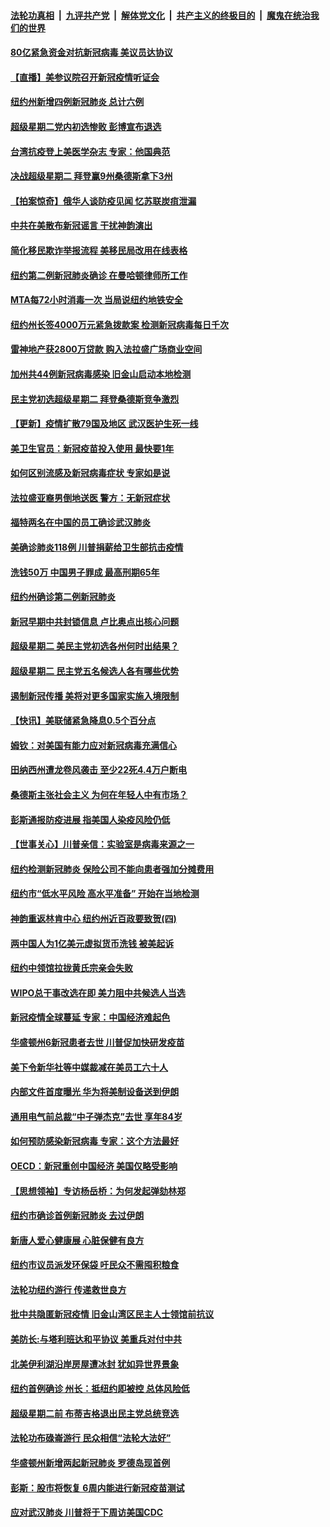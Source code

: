 ####  [法轮功真相](../../../../basic/blob/master/README.md?t=03050527) &nbsp;|&nbsp; [九评共产党](../../../../9ping.md/blob/master/README.md?t=03050527) &nbsp;|&nbsp; [解体党文化](../../../../jtdwh.md/blob/master/README.md?t=03050527)  &nbsp;|&nbsp; [共产主义的终极目的](../../../../gczydzjmd.md/blob/master/README.md?t=03050527) &nbsp;|&nbsp; [魔鬼在统治我们的世界](../../../../mgztzwmdsj.md/blob/master/README.md?t=03050527) 

#### [80亿紧急资金对抗新冠病毒 美议员达协议](../pages/nsc412/n11915176.md?t=03050527) 

#### [【直播】美参议院召开新冠疫情听证会](../pages/nsc412/n11913042.md?t=03050527) 

#### [纽约州新增四例新冠肺炎  总计六例](../pages/nsc412/n11914858.md?t=03050527) 

#### [超级星期二党内初选惨败 彭博宣布退选](../pages/nsc412/n11914953.md?t=03050527) 

#### [台湾抗疫登上美医学杂志 专家：他国典范](../pages/nsc412/n11913421.md?t=03050527) 

#### [决战超级星期二 拜登赢9州桑德斯拿下3州](../pages/nsc412/n11913752.md?t=03050527) 

#### [【拍案惊奇】俄华人谈防疫见闻 忆苏联炭疽泄漏](../pages/nsc412/n11913399.md?t=03050527) 

#### [中共在美散布新冠谣言 干扰神韵演出](../pages/nsc412/n11910744.md?t=03050527) 

#### [简化移民欺诈举报流程 美移民局改用在线表格](../pages/nsc412/n11913020.md?t=03050527) 

#### [纽约第二例新冠肺炎确诊  在曼哈顿律师所工作](../pages/nsc412/n11913637.md?t=03050527) 

#### [MTA每72小时消毒一次  当局说纽约地铁安全](../pages/nsc412/n11913629.md?t=03050527) 

#### [纽约州长签4000万元紧急拨款案  检测新冠病毒每日千次](../pages/nsc412/n11913619.md?t=03050527) 

#### [雷神地产获2800万贷款 购入法拉盛广场商业空间](../pages/nsc412/n11913644.md?t=03050527) 

#### [加州共44例新冠病毒感染  旧金山启动本地检测](../pages/nsc412/n11913690.md?t=03050527) 

#### [民主党初选超级星期二 拜登桑德斯竞争激烈](../pages/nsc412/n11913365.md?t=03050527) 

#### [【更新】疫情扩散79国及地区 武汉医护生死一线](../pages/nsc412/n11890652.md?t=03050527) 

#### [美卫生官员：新冠疫苗投入使用 最快要1年](../pages/nsc412/n11913102.md?t=03050527) 

#### [如何区别流感及新冠病毒症状 专家如是说](../pages/nsc412/n11913170.md?t=03050527) 

#### [法拉盛亚裔男倒地送医 警方：无新冠症状](../pages/nsc412/n11913197.md?t=03050527) 

#### [福特两名在中国的员工确诊武汉肺炎](../pages/nsc412/n11913100.md?t=03050527) 

#### [美确诊肺炎118例 川普捐薪给卫生部抗击疫情](../pages/nsc412/n11913080.md?t=03050527) 

#### [洗钱50万 中国男子罪成 最高刑期65年](../pages/nsc412/n11912754.md?t=03050527) 

#### [纽约州确诊第二例新冠肺炎](../pages/nsc412/n11912735.md?t=03050527) 

#### [新冠早期中共封锁信息 卢比奥点出核心问题](../pages/nsc412/n11912630.md?t=03050527) 

#### [超级星期二 美民主党初选各州何时出结果？](../pages/nsc412/n11912565.md?t=03050527) 

#### [超级星期二 民主党五名候选人各有哪些优势](../pages/nsc412/n11912510.md?t=03050527) 

#### [遏制新冠传播 美将对更多国家实施入境限制](../pages/nsc412/n11912521.md?t=03050527) 

#### [【快讯】美联储紧急降息0.5个百分点](../pages/nsc412/n11912406.md?t=03050527) 

#### [姆钦：对美国有能力应对新冠病毒充满信心](../pages/nsc412/n11912446.md?t=03050527) 

#### [田纳西州遭龙卷风袭击 至少22死4.4万户断电](../pages/nsc412/n11912066.md?t=03050527) 

#### [桑德斯主张社会主义 为何在年轻人中有市场？](../pages/nsc412/n11911086.md?t=03050527) 

#### [彭斯通报防疫进展 指美国人染疫风险仍低](../pages/nsc412/n11910872.md?t=03050527) 

#### [【世事关心】川普亲信：实验室是病毒来源之一](../pages/nsc412/n11910876.md?t=03050527) 

#### [纽约检测新冠肺炎  保险公司不能向患者强加分摊费用](../pages/nsc412/n11911167.md?t=03050527) 

#### [纽约市“低水平风险 高水平准备” 开始在当地检测](../pages/nsc412/n11911154.md?t=03050527) 

#### [神韵重返林肯中心 纽约州近百政要致贺(四)](../pages/nsc412/n11908757.md?t=03050527) 

#### [两中国人为1亿美元虚拟货币洗钱 被美起诉](../pages/nsc412/n11910880.md?t=03050527) 

#### [纽约中领馆拉拢黄氏宗亲会失败](../pages/nsc412/n11910480.md?t=03050527) 

#### [WIPO总干事改选在即 美力阻中共候选人当选](../pages/nsc412/n11910464.md?t=03050527) 

#### [新冠疫情全球蔓延 专家：中国经济难起色](../pages/nsc412/n11910439.md?t=03050527) 

#### [华盛顿州6新冠患者去世 川普促加快研发疫苗](../pages/nsc412/n11910399.md?t=03050527) 

#### [美下令新华社等中媒裁减在美员工六十人](../pages/nsc412/n11910256.md?t=03050527) 

#### [内部文件首度曝光 华为将美制设备送到伊朗](../pages/nsc412/n11910211.md?t=03050527) 

#### [通用电气前总裁“中子弹杰克”去世 享年84岁](../pages/nsc412/n11910095.md?t=03050527) 

#### [如何预防感染新冠病毒 专家：这个方法最好](../pages/nsc412/n11909928.md?t=03050527) 

#### [OECD：新冠重创中国经济 美国仅略受影响](../pages/nsc412/n11910023.md?t=03050527) 

#### [【思想领袖】专访杨岳桥：为何发起弹劾林郑](../pages/nsc412/n11810919.md?t=03050527) 

#### [纽约市确诊首例新冠肺炎  去过伊朗](../pages/nsc412/n11908737.md?t=03050527) 

#### [新唐人爱心健康展  心脏保健有良方](../pages/nsc412/n11908619.md?t=03050527) 

#### [纽约市议员派发环保袋  吁民众不需囤积粮食](../pages/nsc412/n11908742.md?t=03050527) 

#### [法轮功纽约游行 传递救世良方](../pages/nsc412/n11907831.md?t=03050527) 

#### [批中共隐匿新冠疫情  旧金山湾区民主人士领馆前抗议](../pages/nsc412/n11908761.md?t=03050527) 

#### [美防长:与塔利班达和平协议 美重兵对付中共](../pages/nsc412/n11908366.md?t=03050527) 

#### [北美伊利湖沿岸房屋遭冰封 犹如异世界景象](../pages/nsc412/n11908465.md?t=03050527) 

#### [纽约首例确诊 州长：抵纽约即被控 总体风险低](../pages/nsc412/n11908143.md?t=03050527) 

#### [超级星期二前 布蒂吉格退出民主党总统竞选](../pages/nsc412/n11908156.md?t=03050527) 

#### [法轮功布碌崙游行 民众相信“法轮大法好”](../pages/nsc412/n11907645.md?t=03050527) 

#### [华盛顿州新增两起新冠肺炎 罗德岛现首例](../pages/nsc412/n11907757.md?t=03050527) 

#### [彭斯：股市将恢复 6周内能进行新冠疫苗测试](../pages/nsc412/n11907550.md?t=03050527) 

#### [应对武汉肺炎 川普将于下周访美国CDC](../pages/nsc412/n11907493.md?t=03050527) 

